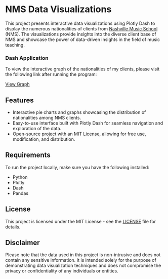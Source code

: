 # NMS Data Visualizations

This project presents interactive data visualizations using Plotly Dash to display the numerous nationalities of clients from [Nashville Music School](https://www.facebook.com/nashvillemusicschool) (NMS). The visualizations provide insights into the diverse client base of NMS and showcase the power of data-driven insights in the field of music teaching.

### Dash Application

To view the interactive graph of the nationalities of my clients, please visit the following link after running the program:

[View Graph](http://127.0.0.1:8050/)


## Features

- Interactive pie charts and graphs showcasing the distribution of nationalities among NMS clients.
- Easy-to-use interface built with Plotly Dash for seamless navigation and exploration of the data.
- Open-source project with an MIT License, allowing for free use, modification, and distribution.

## Requirements

To run the project locally, make sure you have the following installed:

- Python
- Plotly
- Dash
- Pandas

## License

This project is licensed under the MIT License - see the [LICENSE](LICENSE) file for details.

## Disclaimer

Please note that the data used in this project is non-intrusive and does not contain any sensitive information. It is intended solely for the purpose of demonstrating data visualization techniques and does not compromise the privacy or confidentiality of any individuals or entities.
